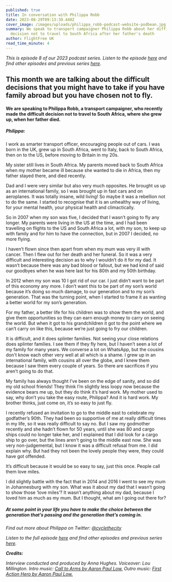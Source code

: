 ```yaml
---
published: true
title: In conversation with Philippa Robb
date: 2023-08-29T09:13:39.440Z
cover_image: /images/uploads/philippa_robb-podcast-website-podbean.jpg
summary: We speak to transport campaigner Philippa Robb about her difficult
  decision not to travel to South Africa after her father's death
author: FlightFree UK
read_time_minute: 4
---
```

*T﻿his is episode 8 of our 2023 podcast series. Listen to the episode [here](https://flightfreeuk.podbean.com/e/in-conversation-with-philippa-robb/) and find other episodes and previous series [here](/podcast).*

## This month we are talking about the difficult decisions that you might have to take if you have family abroad but you have chosen not to fly.

#### We are speaking to Philippa Robb, a transport campaigner, who recently made the difficult decision not to travel to South Africa, where she grew up, when her father died.

##### Philippa:

I work as smarter transport officer, encouraging people out of cars. I was born in the UK, grew up in South Africa, went to Italy, back to South Africa, then on to the US, before moving to Britain in my 20s. 

My sister still lives in South Africa. My parents moved back to South Africa when my mother became ill because she wanted to die in Africa, then my father stayed there, and died recently.

Dad and I were very similar but also very much opposites. He brought us up as an international family, so I was brought up in fast cars and on aeroplanes. It was totally insane, wild living! So maybe it was a rebellion not to do the same. I started to recognise that it is an unhealthy way of living, for your mental health, your physical health and climactically. 

So in 2007 when my son was five, I decided that I wasn’t going to fly any longer. My parents were living in the US at the time, and I had been travelling on flights to the US and South Africa a lot, with my son, to keep up with family and for him to have the connection, but in 2007 I decided, no more flying. 

I haven’t flown since then apart from when my mum was very ill with cancer. Then I flew out for her death and her funeral. So it was a very difficult and interesting decision as to why I wouldn’t do it for my dad. It wasn’t because there was any bad blood or fallout, but we had kind of said our goodbyes when he was here last for his 80th and my 50th birthday. 

In 2012 when my son was 10 I got rid of our car. I just didn’t want to be part of this economy any more. I don’t want this to be part of my son’s world because it’s doing so much damage, to our generation and to my son’s generation. That was the turning point, when I started to frame it as wanting a better world for my son’s generation. 

For my father, a better life for his children was to show them the world, and give them opportunities so they can earn enough money to carry on seeing the world. But when it got to his grandchildren it got to the point where we can’t carry on like this, because we’re just going to fry our children. 

It is difficult, and it does splinter families. Not seeing your close relations does splinter families. I see them if they fly here, but I haven’t seen a lot of my family for many years. We converse a lot on WhatsApp, but the cousins don't know each other very well at all which is a shame. I grew up in an international family, with cousins all over the globe, and I knew them because I saw them every couple of years. So there are sacrifices if you aren’t going to do that.

My family has always thought I’ve been on the edge of sanity, and so did my old school friends! They think I’m slightly less loopy now because the evidence bears me up, but they do think it’s hard work. My mother used to say, why don’t you take the easy route, Philippa? And it is hard work. My brother thinks, just come on, it’s so easy to just fly.

I recently refused an invitation to go to the middle east to celebrate my godfather’s 90th. They had been so supportive of me at really difficult times in my life, so it was really difficult to say no. But I saw my godmother recently and she hadn’t flown for 50 years, until she was 80 and cargo ships could no longer take her, and I explained that I did look for a cargo ship to go over, but the lines aren't going to the middle east now. She was very non-judgemental, but I know it was a difficult refusal from me. I did explain why. But had they not been the lovely people they were, they could have got offended.

It’s difficult because it would be so easy to say, just this once. People call them love miles. 

I did slightly battle with the fact that in 2014 and 2016 I went to see my mum in Joh﻿annesburg with my son. What was it about my dad that I wasn’t going to show those ‘love miles’? It wasn’t anything about my dad, because I loved him as much as my mum. But I thought, what am I going out there for? 

##### At some point in your life you have to make the choice between the generation that’s passing and the generation that’s coming in.

*F﻿ind out more about Philippa on Twitter: [@cyclethecity](https://twitter.com/cyclethecity)*

*L﻿isten to the full episode [here](https://flightfreeuk.podbean.com/e/in-conversation-with-philippa-robb/) and find other episodes and previous series [here](/podcast).*

***Credits:***

*Interview conducted and produced by Anna Hughes. Voiceover: Lou Millington. Intro music:* [](https://uppbeat.io/t/dan-barton/the-executive-lounge)*[Call to Arms by Aaron Paul Low.](https://uppbeat.io/t/aaron-paul-low/call-to-arms) Outro music: [First Action Hero by Aaron Paul Low.](https://uppbeat.io/t/aaron-paul-low/first-action-hero)*